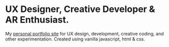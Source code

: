 # UX Designer, Creative Developer & AR Enthusiast.

My [personal portfolio site](https://chloeallard.com/) for UX design, development, creative coding, and other experimentation. Created using vanilla javascript, html & css.
